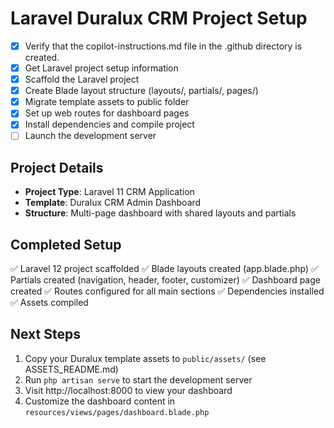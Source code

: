 # Laravel Duralux CRM Project Setup

- [x] Verify that the copilot-instructions.md file in the .github directory is created.
- [x] Get Laravel project setup information
- [x] Scaffold the Laravel project
- [x] Create Blade layout structure (layouts/, partials/, pages/)
- [x] Migrate template assets to public folder
- [x] Set up web routes for dashboard pages
- [x] Install dependencies and compile project
- [ ] Launch the development server

## Project Details
- **Project Type**: Laravel 11 CRM Application
- **Template**: Duralux CRM Admin Dashboard
- **Structure**: Multi-page dashboard with shared layouts and partials

## Completed Setup
✅ Laravel 12 project scaffolded
✅ Blade layouts created (app.blade.php)
✅ Partials created (navigation, header, footer, customizer)
✅ Dashboard page created
✅ Routes configured for all main sections
✅ Dependencies installed
✅ Assets compiled

## Next Steps
1. Copy your Duralux template assets to `public/assets/` (see ASSETS_README.md)
2. Run `php artisan serve` to start the development server
3. Visit http://localhost:8000 to view your dashboard
4. Customize the dashboard content in `resources/views/pages/dashboard.blade.php`

